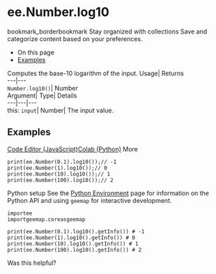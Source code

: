  
#  ee.Number.log10
bookmark_borderbookmark Stay organized with collections  Save and categorize content based on your preferences.
  * On this page
  * [Examples](https://developers.google.com/earth-engine/apidocs/ee-number-log10#examples)


Computes the base-10 logarithm of the input. 
Usage| Returns  
---|---  
`Number.log10()`| Number  
Argument| Type| Details  
---|---|---  
this: `input`| Number| The input value.  
## Examples
[Code Editor (JavaScript)](https://developers.google.com/earth-engine/apidocs/ee-number-log10#code-editor-javascript-sample)[Colab (Python)](https://developers.google.com/earth-engine/apidocs/ee-number-log10#colab-python-sample) More
```
print(ee.Number(0.1).log10());// -1
print(ee.Number(1).log10());// 0
print(ee.Number(10).log10());// 1
print(ee.Number(100).log10());// 2
```
Python setup
See the [ Python Environment](https://developers.google.com/earth-engine/guides/python_install) page for information on the Python API and using `geemap` for interactive development.
```
importee
importgeemap.coreasgeemap
```
```
print(ee.Number(0.1).log10().getInfo()) # -1
print(ee.Number(1).log10().getInfo()) # 0
print(ee.Number(10).log10().getInfo()) # 1
print(ee.Number(100).log10().getInfo()) # 2
```

Was this helpful?
